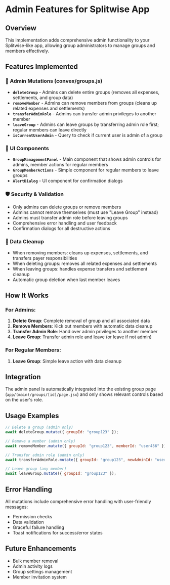 # Admin Features for Splitwise App

## Overview
This implementation adds comprehensive admin functionality to your Splitwise-like app, allowing group administrators to manage groups and members effectively.

## Features Implemented

### 🔧 Admin Mutations (convex/groups.js)
- **`deleteGroup`** - Admins can delete entire groups (removes all expenses, settlements, and group data)
- **`removeMember`** - Admins can remove members from groups (cleans up related expenses and settlements)
- **`transferAdminRole`** - Admins can transfer admin privileges to another member
- **`leaveGroup`** - Admins can leave groups by transferring admin role first; regular members can leave directly
- **`isCurrentUserAdmin`** - Query to check if current user is admin of a group

### 🎨 UI Components
- **`GroupManagementPanel`** - Main component that shows admin controls for admins, member actions for regular members
- **`GroupMemberActions`** - Simple component for regular members to leave groups
- **`AlertDialog`** - UI component for confirmation dialogs

### 🛡️ Security & Validation
- Only admins can delete groups or remove members
- Admins cannot remove themselves (must use "Leave Group" instead)
- Admins must transfer admin role before leaving groups
- Comprehensive error handling and user feedback
- Confirmation dialogs for all destructive actions

### 🧹 Data Cleanup
- When removing members: cleans up expenses, settlements, and transfers payer responsibilities
- When deleting groups: removes all related expenses and settlements
- When leaving groups: handles expense transfers and settlement cleanup
- Automatic group deletion when last member leaves

## How It Works

### For Admins:
1. **Delete Group**: Complete removal of group and all associated data
2. **Remove Members**: Kick out members with automatic data cleanup
3. **Transfer Admin Role**: Hand over admin privileges to another member
4. **Leave Group**: Transfer admin role and leave (or leave if not admin)

### For Regular Members:
1. **Leave Group**: Simple leave action with data cleanup

## Integration
The admin panel is automatically integrated into the existing group page (`app/(main)/groups/[id]/page.jsx`) and only shows relevant controls based on the user's role.

## Usage Examples

```javascript
// Delete a group (admin only)
await deleteGroup.mutate({ groupId: "group123" });

// Remove a member (admin only)
await removeMember.mutate({ groupId: "group123", memberId: "user456" });

// Transfer admin role (admin only)
await transferAdminRole.mutate({ groupId: "group123", newAdminId: "user789" });

// Leave group (any member)
await leaveGroup.mutate({ groupId: "group123" });
```

## Error Handling
All mutations include comprehensive error handling with user-friendly messages:
- Permission checks
- Data validation
- Graceful failure handling
- Toast notifications for success/error states

## Future Enhancements
- Bulk member removal
- Admin activity logs
- Group settings management
- Member invitation system
